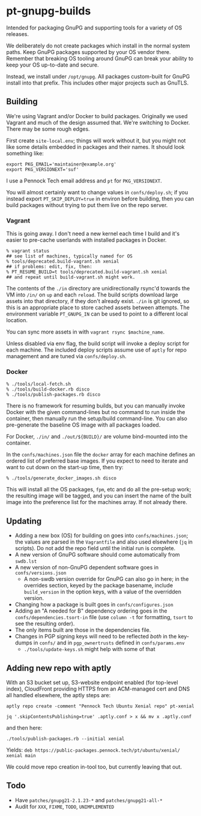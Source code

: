 pt-gnupg-builds
===============

Intended for packaging GnuPG and supporting tools for a variety of OS
releases.

We deliberately do not create packages which install in the normal system
paths.  Keep GnuPG packages supported by your OS vendor there.  Remember that
breaking OS tooling around GnuPG can break your ability to keep your OS
up-to-date and secure.

Instead, we install under `/opt/gnupg`.  All packages custom-built for GnuPG
install into that prefix.  This includes other major projects such as GnuTLS.


Building
--------

We're using Vagrant and/or Docker to build packages.
Originally we used Vagrant and much of the design assumed that.
We're switching to Docker.  There may be some rough edges.

First create `site-local.env`; things will work without it, but you might not
like some details embedded in packages and their names.  It should look
something like:

```
export PKG_EMAIL='maintainer@example.org'
export PKG_VERSIONEXT='suf'
```

I use a Pennock Tech email address and `pt` for `PKG_VERSIONEXT`.

You will almost certainly want to change values in `confs/deploy.sh`; if you
instead export `PT_SKIP_DEPLOY=true` in environ before building, then you can
build packages without trying to put them live on the repo server.

### Vagrant

This is going away.  I don't need a new kernel each time I build and it's
easier to pre-cache userlands with installed packages in Docker.

```console
% vagrant status
## see list of machines, typically named for OS
% tools/deprecated.build-vagrant.sh xenial
## if problems: edit, fix, then:
% PT_RESUME_BUILD=t tools/deprecated.build-vagrant.sh xenial
## and repeat until build-vagrant.sh might work.
```

The contents of the `./in` directory are unidirectionally rsync'd towards
the VM into `/in/` on `up` and each `reload`.  The build scripts download
large assets into that directory, if they don't already exist.  `./in` is git
ignored, so this is an appropriate place to store cached assets between
attempts.  The environment variable `PT_GNUPG_IN` can be used to point to a
different local location.

You can sync more assets in with `vagrant rsync $machine_name`.

Unless disabled via env flag, the build script will invoke a deploy script for
each machine.  The included deploy scripts assume use of `aptly` for repo
management and are tuned via `confs/deploy.sh`.

### Docker

```console
% ./tools/local-fetch.sh
% ./tools/build-docker.rb disco
% ./tools/publish-packages.rb disco
```

There is no framework for resuming builds, but you can manually invoke Docker
with the given command-lines but no command to run inside the container, then
manually run the setup/build command-line.  You can also pre-generate the
baseline OS image with all packages loaded.

For Docker, `./in/` and `./out/${BUILD}/` are volume bind-mounted into the
container.

In the `confs/machines.json` file the `docker` array for each machine defines
an ordered list of preferred base images.  If you expect to need to iterate
and want to cut down on the start-up time, then try:

```console
% ./tools/generate_docker_images.sh disco
```

This will install all the OS packages, `fpm`, etc and do all the pre-setup
work; the resulting image will be tagged, and you can insert the name of the
built image into the preference list for the machines array.  If not already
there.


Updating
--------

* Adding a new box (OS) for building on goes into `confs/machines.json`; the
  values are parsed in the `Vagrantfile` and also used elsewhere (`jq` in
  scripts).  Do not add the repo field until the initial run is complete.
* A new version of GnuPG software should come automatically from `swdb.lst`
* A new version of non-GnuPG dependent software goes in `confs/versions.json`
  + A non-swdb version override for GnuPG can also go in here; in the
    overrides section, keyed by the package basename, include `build_version`
    in the option keys, with a value of the overridden version.
* Changing how a package is built goes in `confs/configures.json`
* Adding an "A needed for B" dependency ordering goes in the
  `confs/dependencies.tsort-in` file (use `column -t` for formatting, `tsort`
  to see the resulting order).
* The only items built are those in the dependencies file.
* Changes in PGP signing keys will need to be reflected _both_ in the
  key-dumps in `confs/` and in `pgp_ownertrusts` defined in `confs/params.env`
  + `./tools/update-keys.sh` might help with some of that


Adding new repo with aptly
--------------------------

With an S3 bucket set up, S3-website endpoint enabled (for top-level index),
CloudFront providing HTTPS from an ACM-managed cert and DNS all handled
elsewhere, the aptly steps are:

```
aptly repo create -comment "Pennock Tech Ubuntu Xenial repo" pt-xenial

jq '.skipContentsPublishing=true' .aptly.conf > x && mv x .aptly.conf
```

and then here:

```
./tools/publish-packages.rb --initial xenial
```

Yields: `deb https://public-packages.pennock.tech/pt/ubuntu/xenial/ xenial main`

We could move repo creation in-tool too, but currently leaving that out.


Todo
----

* Have `patches/gnupg21-2.1.23-*` and `patches/gnupg21-all-*`
* Audit for `XXX`, `FIXME`, `TODO`, `UNIMPLEMENTED`
